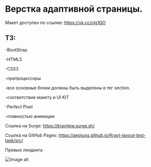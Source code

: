 

# Верстка адаптивной страницы.



Макет доступен по ссылке: https://vk.cc/clg1QO



## ТЗ:

-BootStrap

-HTML5
 
-CSS3


-препроцессоры

-все основные блоки должны быть выделены в тег section.


-соответствие макету и UI KIT


-Perfect Pixel


-плавностью анимации

Ссылка на Surge:
https://kraytjew.surge.sh/

Ссылка на GitHub Pages:
https://aeolusg.github.io/Krayt-layout-test-task/src/

Превью лендинга

![Image alt](https://github.com/AeolusG/Krayt-layout-test-task/blob/main/src/images/%D0%9F%D1%80%D0%B5%D0%B2%D1%8C%D1%8E_photo-resizer.ru.png)
